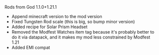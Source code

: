 Rods from God 1.1.0+1.21.1
 - Append minecraft version to the mod version
 - Fixed Tungsten Rod scale (this is big, so bump minor version)
 - Added recipe for Solar Prism Headset
 - Removed the Modfest Watches item tag because it's probably better to do it via datapack, and it makes my mod less constrained by Modfest 1.21
 - Added EMI compat